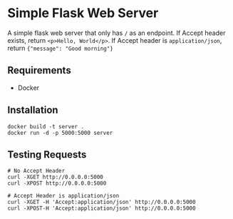 # Simple Flask Web Server

A simple flask web server that only has `/` as an endpoint. If Accept header exists, return `<p>Hello, World</p>`. If Accept header is `application/json`, return `{"message": "Good morning"}`

## Requirements
* Docker

## Installation
```shell
docker build -t server .
docker run -d -p 5000:5000 server
```

## Testing Requests
```shell
# No Accept Header
curl -XGET http://0.0.0.0:5000
curl -XPOST http://0.0.0.0:5000

# Accept Header is application/json
curl -XGET -H 'Accept:application/json' http://0.0.0.0:5000
curl -XPOST-H 'Accept:application/json' http://0.0.0.0:5000
```